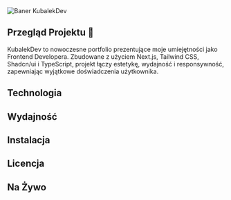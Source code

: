 <img src="./public/images/thumbail-github.png" alt="Baner KubalekDev"   />

## Przegląd Projektu 🎨

<p>
  KubalekDev to nowoczesne portfolio prezentujące moje umiejętności jako Frontend Developera. Zbudowane z użyciem Next.js, Tailwind CSS, Shadcn/ui i TypeScript, projekt łączy estetykę, wydajność i responsywność, zapewniając wyjątkowe doświadczenia użytkownika.
</p>

## Technologia

## Wydajność

## Instalacja

## Licencja

## Na Żywo
